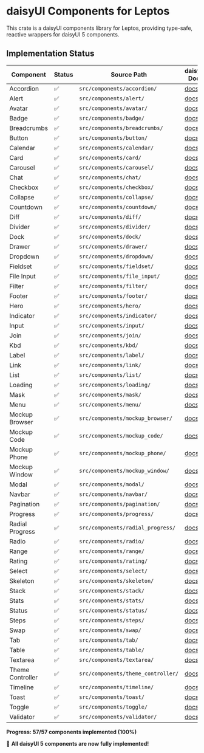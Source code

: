 # daisyUI Components for Leptos

This crate is a daisyUI components library for Leptos, providing type-safe, reactive wrappers for daisyUI 5 components.

## Implementation Status

| Component | Status | Source Path | daisyUI Docs |
|-----------|--------|-------------|--------------|
| Accordion | ✅ | `src/components/accordion/` | [docs](https://daisyui.com/components/accordion/) |
| Alert | ✅ | `src/components/alert/` | [docs](https://daisyui.com/components/alert/) |
| Avatar | ✅ | `src/components/avatar/` | [docs](https://daisyui.com/components/avatar/) |
| Badge | ✅ | `src/components/badge/` | [docs](https://daisyui.com/components/badge/) |
| Breadcrumbs | ✅ | `src/components/breadcrumbs/` | [docs](https://daisyui.com/components/breadcrumbs/) |
| Button | ✅ | `src/components/button/` | [docs](https://daisyui.com/components/button/) |
| Calendar | ✅ | `src/components/calendar/` | [docs](https://daisyui.com/components/calendar/) |
| Card | ✅ | `src/components/card/` | [docs](https://daisyui.com/components/card/) |
| Carousel | ✅ | `src/components/carousel/` | [docs](https://daisyui.com/components/carousel/) |
| Chat | ✅ | `src/components/chat/` | [docs](https://daisyui.com/components/chat/) |
| Checkbox | ✅ | `src/components/checkbox/` | [docs](https://daisyui.com/components/checkbox/) |
| Collapse | ✅ | `src/components/collapse/` | [docs](https://daisyui.com/components/collapse/) |
| Countdown | ✅ | `src/components/countdown/` | [docs](https://daisyui.com/components/countdown/) |
| Diff | ✅ | `src/components/diff/` | [docs](https://daisyui.com/components/diff/) |
| Divider | ✅ | `src/components/divider/` | [docs](https://daisyui.com/components/divider/) |
| Dock | ✅ | `src/components/dock/` | [docs](https://daisyui.com/components/dock/) |
| Drawer | ✅ | `src/components/drawer/` | [docs](https://daisyui.com/components/drawer/) |
| Dropdown | ✅ | `src/components/dropdown/` | [docs](https://daisyui.com/components/dropdown/) |
| Fieldset | ✅ | `src/components/fieldset/` | [docs](https://daisyui.com/components/fieldset/) |
| File Input | ✅ | `src/components/file_input/` | [docs](https://daisyui.com/components/file-input/) |
| Filter | ✅ | `src/components/filter/` | [docs](https://daisyui.com/components/filter/) |
| Footer | ✅ | `src/components/footer/` | [docs](https://daisyui.com/components/footer/) |
| Hero | ✅ | `src/components/hero/` | [docs](https://daisyui.com/components/hero/) |
| Indicator | ✅ | `src/components/indicator/` | [docs](https://daisyui.com/components/indicator/) |
| Input | ✅ | `src/components/input/` | [docs](https://daisyui.com/components/input/) |
| Join | ✅ | `src/components/join/` | [docs](https://daisyui.com/components/join/) |
| Kbd | ✅ | `src/components/kbd/` | [docs](https://daisyui.com/components/kbd/) |
| Label | ✅ | `src/components/label/` | [docs](https://daisyui.com/components/label/) |
| Link | ✅ | `src/components/link/` | [docs](https://daisyui.com/components/link/) |
| List | ✅ | `src/components/list/` | [docs](https://daisyui.com/components/list/) |
| Loading | ✅ | `src/components/loading/` | [docs](https://daisyui.com/components/loading/) |
| Mask | ✅ | `src/components/mask/` | [docs](https://daisyui.com/components/mask/) |
| Menu | ✅ | `src/components/menu/` | [docs](https://daisyui.com/components/menu/) |
| Mockup Browser | ✅ | `src/components/mockup_browser/` | [docs](https://daisyui.com/components/mockup-browser/) |
| Mockup Code | ✅ | `src/components/mockup_code/` | [docs](https://daisyui.com/components/mockup-code/) |
| Mockup Phone | ✅ | `src/components/mockup_phone/` | [docs](https://daisyui.com/components/mockup-phone/) |
| Mockup Window | ✅ | `src/components/mockup_window/` | [docs](https://daisyui.com/components/mockup-window/) |
| Modal | ✅ | `src/components/modal/` | [docs](https://daisyui.com/components/modal/) |
| Navbar | ✅ | `src/components/navbar/` | [docs](https://daisyui.com/components/navbar/) |
| Pagination | ✅ | `src/components/pagination/` | [docs](https://daisyui.com/components/pagination/) |
| Progress | ✅ | `src/components/progress/` | [docs](https://daisyui.com/components/progress/) |
| Radial Progress | ✅ | `src/components/radial_progress/` | [docs](https://daisyui.com/components/radial-progress/) |
| Radio | ✅ | `src/components/radio/` | [docs](https://daisyui.com/components/radio/) |
| Range | ✅ | `src/components/range/` | [docs](https://daisyui.com/components/range/) |
| Rating | ✅ | `src/components/rating/` | [docs](https://daisyui.com/components/rating/) |
| Select | ✅ | `src/components/select/` | [docs](https://daisyui.com/components/select/) |
| Skeleton | ✅ | `src/components/skeleton/` | [docs](https://daisyui.com/components/skeleton/) |
| Stack | ✅ | `src/components/stack/` | [docs](https://daisyui.com/components/stack/) |
| Stats | ✅ | `src/components/stats/` | [docs](https://daisyui.com/components/stat/) |
| Status | ✅ | `src/components/status/` | [docs](https://daisyui.com/components/status/) |
| Steps | ✅ | `src/components/steps/` | [docs](https://daisyui.com/components/steps/) |
| Swap | ✅ | `src/components/swap/` | [docs](https://daisyui.com/components/swap/) |
| Tab | ✅ | `src/components/tab/` | [docs](https://daisyui.com/components/tab/) |
| Table | ✅ | `src/components/table/` | [docs](https://daisyui.com/components/table/) |
| Textarea | ✅ | `src/components/textarea/` | [docs](https://daisyui.com/components/textarea/) |
| Theme Controller | ✅ | `src/components/theme_controller/` | [docs](https://daisyui.com/components/theme-controller/) |
| Timeline | ✅ | `src/components/timeline/` | [docs](https://daisyui.com/components/timeline/) |
| Toast | ✅ | `src/components/toast/` | [docs](https://daisyui.com/components/toast/) |
| Toggle | ✅ | `src/components/toggle/` | [docs](https://daisyui.com/components/toggle/) |
| Validator | ✅ | `src/components/validator/` | [docs](https://daisyui.com/components/validator/) |

**Progress: 57/57 components implemented (100%)**

🎉 **All daisyUI 5 components are now fully implemented!**
